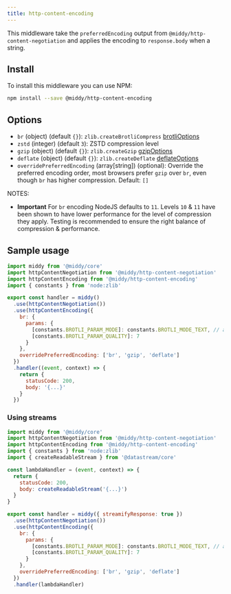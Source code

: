 ```yaml
---
title: http-content-encoding
---
```


This middleware take the `preferredEncoding` output from `@middy/http-content-negotiation` and applies the encoding to `response.body` when a string.

## Install

To install this middleware you can use NPM:

```bash npm2yarn
npm install --save @middy/http-content-encoding
```

## Options

- `br` (object) (default `{}`): `zlib.createBrotliCompress` [brotliOptions](https://nodejs.org/api/zlib.html#zlib_class_brotlioptions)
- `zstd` (integer) (default `3`): ZSTD compression level
- `gzip` (object) (default `{}`): `zlib.createGzip` [gzipOptions](https://nodejs.org/api/zlib.html#zlib_class_options)
- `deflate` (object) (default `{}`): `zlib.createDeflate` [deflateOptions](https://nodejs.org/api/zlib.html#zlib_class_options)
- `overridePreferredEncoding` (array[string]) (optional): Override the preferred encoding order, most browsers prefer `gzip` over `br`, even though `br` has higher compression. Default: `[]`

NOTES:

- **Important** For `br` encoding NodeJS defaults to `11`. Levels `10` & `11` have been shown to have lower performance for the level of compression they apply. Testing is recommended to ensure the right balance of compression & performance.

## Sample usage

```javascript
import middy from '@middy/core'
import httpContentNegotiation from '@middy/http-content-negotiation'
import httpContentEncoding from '@middy/http-content-encoding'
import { constants } from 'node:zlib'

export const handler = middy()
  .use(httpContentNegotiation())
  .use(httpContentEncoding({
    br: {
      params: {
        [constants.BROTLI_PARAM_MODE]: constants.BROTLI_MODE_TEXT, // adjusted for UTF-8 text
        [constants.BROTLI_PARAM_QUALITY]: 7
      }
    },
    overridePreferredEncoding: ['br', 'gzip', 'deflate']
  })
  .handler((event, context) => {
    return {
      statusCode: 200,
      body: '{...}'
    }
  })
```

### Using streams

```javascript
import middy from '@middy/core'
import httpContentNegotiation from '@middy/http-content-negotiation'
import httpContentEncoding from '@middy/http-content-encoding'
import { constants } from 'node:zlib'
import { createReadableStream } from '@datastream/core'

const lambdaHandler = (event, context) => {
  return {
    statusCode: 200,
    body: createReadableStream('{...}')
  }
}

export const handler = middy({ streamifyResponse: true })
  .use(httpContentNegotiation())
  .use(httpContentEncoding({
    br: {
      params: {
        [constants.BROTLI_PARAM_MODE]: constants.BROTLI_MODE_TEXT, // adjusted for UTF-8 text
        [constants.BROTLI_PARAM_QUALITY]: 7
      }
    },
    overridePreferredEncoding: ['br', 'gzip', 'deflate']
  })
  .handler(lambdaHandler)
```
